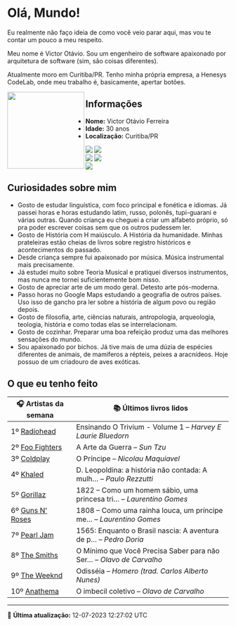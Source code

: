 # Olá, Mundo!

Eu realmente não faço ideia de como você veio parar aqui, mas vou te contar um pouco a meu respeito.

Meu nome é Victor Otávio. Sou um engenheiro de software apaixonado por arquitetura de software (sim, são coisas diferentes).

Atualmente moro em Curitiba/PR. Tenho minha própria empresa, a Henesys CodeLab, onde meu trabalho é, basicamente, apertar botões.

<img align="left" src="https://github.com/vctrtvfrrr/vctrtvfrrr/raw/master/octocat.png" alt="" width="175" />

## Informações

- **Nome:** Victor Otávio Ferreira
- **Idade:** 30 anos
- **Localização:** Curitiba/PR

[![](https://img.shields.io/badge/LinkedIn-victorotavio-blue)](https://www.linkedin.com/in/victorotavio/) [![](https://img.shields.io/badge/Twitter-@vctrtvfrrr-blue)](https://twitter.com/vctrtvfrrr)  
[![](https://img.shields.io/badge/GitHub-vctrtvfrrr-24292e)](https://github.com/vctrtvfrrr) [![](https://img.shields.io/badge/GitLab-vctrtvfrrr-ec5d16)](https://gitlab.com/vctrtvfrrr)  
[![](https://img.shields.io/badge/Email-victor@otavioferreira.com.br-red)](mailto:victor@otavioferreira.com.br)  

## Curiosidades sobre mim

-   Gosto de estudar linguística, com foco principal e fonética e idiomas. Já passei horas e horas estudando latim, russo, polonês, tupi-guarani e várias outras. Quando criança eu cheguei a criar um alfabeto próprio, só pra poder escrever coisas sem que os outros pudessem ler.
-   Gosto de História com H maiúsculo. A História da humanidade. Minhas prateleiras estão cheias de livros sobre registro históricos e acontecimentos do passado.
-   Desde criança sempre fui apaixonado por música. Música instrumental mais precisamente.
-   Já estudei muito sobre Teoria Musical e pratiquei diversos instrumentos, mas nunca me tornei suficientemente bom nisso.
-   Gosto de apreciar arte de um modo geral. Detesto arte pós-moderna.
-   Passo horas no Google Maps estudando a geografia de outros países. Uso isso de gancho pra ler sobre a história de algum povo ou região depois.
-   Gosto de filosofia, arte, ciências naturais, antropologia, arqueologia, teologia, história e como todas elas se interrelacionam.
-   Gosto de cozinhar. Preparar uma boa refeição produz uma das melhores sensações do mundo.
-   Sou apaixonado por bichos. Já tive mais de uma dúzia de espécies diferentes de animais, de mamiferos a répteis, peixes a aracnídeos. Hoje possuo de um criadouro de aves exóticas.


## O que eu tenho feito

|                     🎧 Artistas da semana                     |                      📚 Últimos livros lidos                      |
|---------------------------------------------------------------|-------------------------------------------------------------------|
| 1º [Radiohead](https://www.last.fm/music/Radiohead)           | Ensinando O Trivium - Volume 1	–	_Harvey E Laurie Bluedorn_         |
| 2º [Foo Fighters](https://www.last.fm/music/Foo+Fighters)     | A Arte da Guerra	–	_Sun Tzu_                                        |
| 3º [Coldplay](https://www.last.fm/music/Coldplay)             | O Príncipe	–	_Nicolau Maquiavel_                                    |
| 4º [Khaled](https://www.last.fm/music/Khaled)                 | D. Leopoldina: a história não contada: A mulh…	–	_Paulo Rezzutti_   |
| 5º [Gorillaz](https://www.last.fm/music/Gorillaz)             | 1822 – Como um homem sábio, uma princesa tri…	–	_Laurentino Gomes_  |
| 6º [Guns N' Roses](https://www.last.fm/music/Guns+N%27+Roses) | 1808 – Como uma rainha louca, um príncipe me…	–	_Laurentino Gomes_  |
| 7º [Pearl Jam](https://www.last.fm/music/Pearl+Jam)           | 1565: Enquanto o Brasil nascia: A aventura de p…	–	_Pedro Doria_    |
| 8º [The Smiths](https://www.last.fm/music/The+Smiths)         | O Mínimo que Você Precisa Saber para não Ser…	–	_Olavo de Carvalho_ |
| 9º [The Weeknd](https://www.last.fm/music/The+Weeknd)         | Odisséia	–	_Homero (trad. Carlos Alberto Nunes)_                    |
| 10º [Anathema](https://www.last.fm/music/Anathema)            | O imbecil coletivo	–	_Olavo de Carvalho_                            |


---

🚀 **Última atualização:** 12-07-2023 12:27:02 UTC